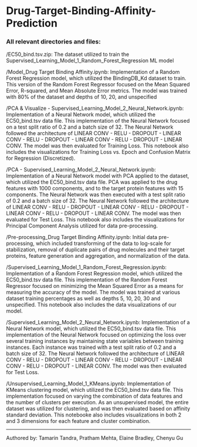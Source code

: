 # Drug-Target-Binding-Affinity-Prediction

### All relevant directories and files:

/EC50_bind.tsv.zip: The dataset utilized to train the Supervised_Learning_Model_1_Random_Forest_Regression ML model

/Model_Drug Target Binding Affinity.ipynb: Implementation of a Random Forest Regression model, which utilized the BindingDB_Kd dataset to train. This version of the Random Forest Regressor focused on the Mean Squared Error, R-squared, and Mean Absolute Error metrics. The model was trained with 80% of the dataset and depths of 10, 20, and unspecified

/PCA & Visualize - Supervised_Learning_Model_2_Neural_Network.ipynb: Implementation of a Neural Network model, which utilized the EC50_bind.tsv data file. This implementation of the Neural Network focused on a test split ratio of 0.2 and a batch size of 32. The Neural Network followed the architecture of LINEAR CONV - RELU - DROPOUT - LINEAR CONV - RELU - DROPOUT - LINEAR CONV - RELU - DROPOUT - LINEAR CONV. The model was then evaluated for Training Loss. This notebook also includes the visualizations for Training Loss vs. Epoch and Confusion Matrix for Regression (Discretized).

/PCA - Supervised_Learning_Model_2_Neural_Network.ipynb: Implementation of a Neural Network model with PCA applied to the dataset, which utilized the EC50_bind.tsv data file. PCA was applied to the drug features with 1000 components, and to the target protein features with 15 components. The Neural Network was then executed with a test split ratio of 0.2 and a batch size of 32. The Neural Network followed the architecture of LINEAR CONV - RELU - DROPOUT - LINEAR CONV - RELU - DROPOUT - LINEAR CONV - RELU - DROPOUT - LINEAR CONV. The model was then evaluated for Test Loss. This notebook also includes the visualizations for Principal Component Analysis utilized for data pre-processing.

/Pre-processing_Drug Target Binding Affinity.ipynb: Initial data pre-processing, which included transforming of the data to log-scale for stabilization, removal of duplicate pairs of drug molecules and their target proteins, feature generation and aggregation, and normalization of the data.

/Supervised_Learning_Model_1_Random_Forest_Regression.ipynb: Implementation of a Random Forest Regression model, which utilized the EC50_bind.tsv data file. This implementation of the Random Forest Regressor focused on minimizing the Mean Squared Error as a means for measuring the accuracy of the model. The model was trained at various dataset training percentages as well as depths 5, 10, 20, 30 and unspecified. This notebook also includes the data visualizations of our model.

/Supervised_Learning_Model_2_Neural_Network.ipynb: Implementation of a Neural Network model, which utilized the EC50_bind.tsv data file. This implementation of the Neural Network focused on optimizing the loss over several training instances by maintaining state variables between training instances. Each instance was trained with a test split ratio of 0.2 and a batch size of 32. The Neural Network followed the architecture of LINEAR CONV - RELU - DROPOUT - LINEAR CONV - RELU - DROPOUT - LINEAR CONV - RELU - DROPOUT - LINEAR CONV. The model was then evaluated for Test Loss.

/Unsupervised_Learning_Model_1_KMeans.ipynb: Implementation of KMeans clustering model, which utilized the EC50_bind.tsv data file. This implementation focused on varying the combination of data features and the number of clusters per execution. As an unsupervised model, the entire dataset was utilized for clustering, and was then evaluated based on affinity standard deviation. This notebooke also includes visualizations in both 2 and 3 dimensions for each feature and cluster combination.

---

Authored by: Tamarin Tandra, Pratham Mehta, Elaine Bradley, Chenyu Gu
